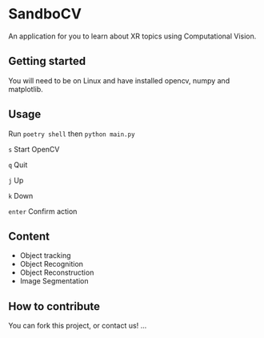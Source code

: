 # SandboCV

An application for you to learn about XR topics using Computational Vision.

## Getting started

You will need to be on Linux and have installed opencv, numpy and matplotlib.

## Usage

Run `poetry shell` then `python main.py`

`s` Start OpenCV

`q` Quit

`j` Up

`k` Down

`enter` Confirm action

## Content

- Object tracking
- Object Recognition
- Object Reconstruction
- Image Segmentation

## How to contribute

You can fork this project, or contact us!
...
